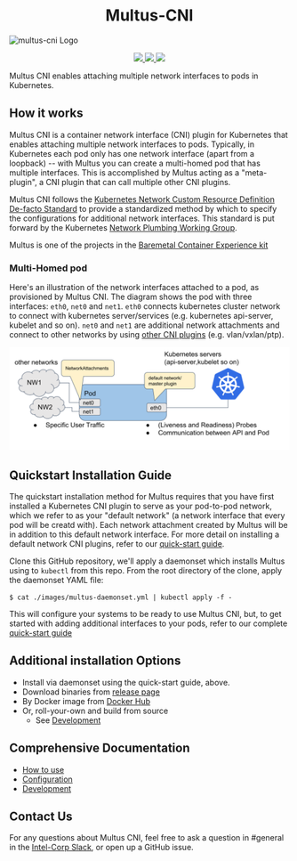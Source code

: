 <h1 align="center"> Multus-CNI </h1>

![multus-cni Logo](https://github.com/intel/multus-cni/blob/master/doc/images/Multus.png)
<p align ="center">
  <a href = "https://travis-ci.org/intel/multus-cni/builds">
    <img src="https://travis-ci.org/intel/multus-cni.svg?branch=master">
  </a>
  <a href ="https://goreportcard.com/report/github.com/intel/multus-cni">
  <img src = "https://goreportcard.com/badge/github.com/intel/multus-cni">
  </a>
   <a href="https://coveralls.io/github/intel/multus-cni">
    <img src="https://coveralls.io/repos/github/intel/multus-cni/badge.svg">
  </a>
</p>
Multus CNI enables attaching multiple network interfaces to pods in Kubernetes.

## How it works

Multus CNI is a container network interface (CNI) plugin for Kubernetes that enables attaching multiple network interfaces to pods. Typically, in Kubernetes each pod only has one network interface (apart from a loopback) -- with Multus you can create a multi-homed pod that has multiple interfaces. This is accomplished by Multus acting as a "meta-plugin", a CNI plugin that can call multiple other CNI plugins.

Multus CNI follows the [Kubernetes Network Custom Resource Definition De-facto Standard](https://docs.google.com/document/d/1Ny03h6IDVy_e_vmElOqR7UdTPAG_RNydhVE1Kx54kFQ/edit) to provide a standardized method by which to specify the configurations for additional network interfaces. This standard is put forward by the Kubernetes [Network Plumbing Working Group](https://docs.google.com/document/d/1oE93V3SgOGWJ4O1zeD1UmpeToa0ZiiO6LqRAmZBPFWM/edit).

Multus is one of the projects in the [Baremetal Container Experience kit](https://networkbuilders.intel.com/network-technologies/container-experience-kits)

### Multi-Homed pod

Here's an illustration of the network interfaces attached to a pod, as provisioned by Multus CNI. The diagram shows the pod with three interfaces: `eth0`, `net0` and `net1`. `eth0` connects kubernetes cluster network to connect with kubernetes server/services (e.g. kubernetes api-server, kubelet and so on). `net0` and `net1` are additional network attachments and connect to other networks by using [other CNI plugins](https://kubernetes.io/docs/concepts/extend-kubernetes/compute-storage-net/network-plugins/) (e.g. vlan/vxlan/ptp).

![multus-pod-image](doc/images/multus-pod-image.svg)

## Quickstart Installation Guide

The quickstart installation method for Multus requires that you have first installed a Kubernetes CNI plugin to serve as your pod-to-pod network, which we refer to as your "default network" (a network interface that every pod will be creatd with). Each network attachment created by Multus will be in addition to this default network interface. For more detail on installing a default network CNI plugins, refer to our [quick-start guide](doc/quickstart.md).

Clone this GitHub repository, we'll apply a daemonset which installs Multus using to `kubectl` from this repo. From the root directory of the clone, apply the daemonset YAML file:

```
$ cat ./images/multus-daemonset.yml | kubectl apply -f -
```

This will configure your systems to be ready to use Multus CNI, but, to get started with adding additional interfaces to your pods, refer to our complete [quick-start guide](doc/quickstart.md)

## Additional installation Options

- Install via daemonset using the quick-start guide, above.
- Download binaries from [release page](https://github.com/intel/multus-cni/releases)
- By Docker image from [Docker Hub](https://hub.docker.com/r/nfvpe/multus/tags/)
- Or, roll-your-own and build from source
  - See [Development](doc/development.md)

## Comprehensive Documentation

- [How to use](doc/how-to-use.md)
- [Configuration](doc/configuration.md)
- [Development](doc/development.md)

## Contact Us

For any questions about Multus CNI, feel free to ask a question in #general in the [Intel-Corp Slack](https://intel-corp.herokuapp.com/), or open up a GitHub issue.
